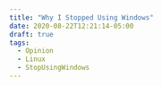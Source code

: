 ```yaml
---
title: "Why I Stopped Using Windows"
date: 2020-08-22T12:21:14-05:00
draft: true
tags:
  - Opinion
  - Linux
  - StopUsingWindows
---
```



